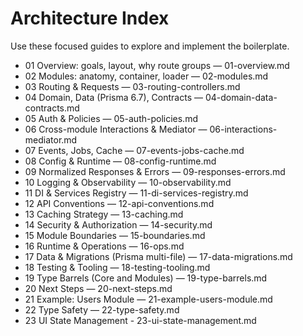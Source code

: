 # Architecture Index

Use these focused guides to explore and implement the boilerplate.

- 01 Overview: goals, layout, why route groups — 01-overview.md
- 02 Modules: anatomy, container, loader — 02-modules.md
- 03 Routing & Requests — 03-routing-controllers.md
- 04 Domain, Data (Prisma 6.7), Contracts — 04-domain-data-contracts.md
- 05 Auth & Policies — 05-auth-policies.md
- 06 Cross-module Interactions & Mediator — 06-interactions-mediator.md
- 07 Events, Jobs, Cache — 07-events-jobs-cache.md
- 08 Config & Runtime — 08-config-runtime.md
- 09 Normalized Responses & Errors — 09-responses-errors.md
- 10 Logging & Observability — 10-observability.md
- 11 DI & Services Registry — 11-di-services-registry.md
- 12 API Conventions — 12-api-conventions.md
- 13 Caching Strategy — 13-caching.md
- 14 Security & Authorization — 14-security.md
- 15 Module Boundaries — 15-boundaries.md
- 16 Runtime & Operations — 16-ops.md
- 17 Data & Migrations (Prisma multi-file) — 17-data-migrations.md
- 18 Testing & Tooling — 18-testing-tooling.md
- 19 Type Barrels (Core and Modules) — 19-type-barrels.md
- 20 Next Steps — 20-next-steps.md
- 21 Example: Users Module — 21-example-users-module.md
- 22 Type Safety — 22-type-safety.md
- 23 UI State Management - 23-ui-state-management.md
